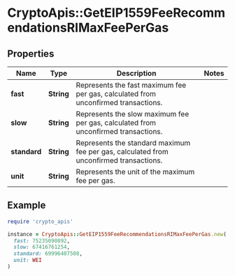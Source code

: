 # CryptoApis::GetEIP1559FeeRecommendationsRIMaxFeePerGas

## Properties

| Name | Type | Description | Notes |
| ---- | ---- | ----------- | ----- |
| **fast** | **String** | Represents the fast maximum fee per gas, calculated from unconfirmed transactions. |  |
| **slow** | **String** | Represents the slow maximum fee per gas, calculated from unconfirmed transactions. |  |
| **standard** | **String** | Represents the standard maximum fee per gas, calculated from unconfirmed transactions. |  |
| **unit** | **String** | Represents the unit of the maximum fee per gas. |  |

## Example

```ruby
require 'crypto_apis'

instance = CryptoApis::GetEIP1559FeeRecommendationsRIMaxFeePerGas.new(
  fast: 75235090892,
  slow: 67416761254,
  standard: 69996407508,
  unit: WEI
)
```

